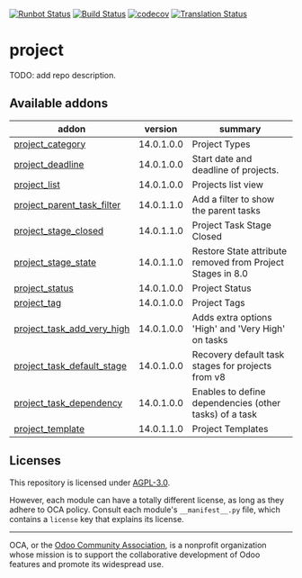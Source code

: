 [![Runbot Status](https://runbot.odoo-community.org/runbot/badge/flat/140/14.0.svg)](https://runbot.odoo-community.org/runbot/repo/github-com-oca-project-140)
[![Build Status](https://travis-ci.com/OCA/project.svg?branch=14.0)](https://travis-ci.com/OCA/project)
[![codecov](https://codecov.io/gh/OCA/project/branch/14.0/graph/badge.svg)](https://codecov.io/gh/OCA/project)
[![Translation Status](https://translation.odoo-community.org/widgets/project-14-0/-/svg-badge.svg)](https://translation.odoo-community.org/engage/project-14-0/?utm_source=widget)

<!-- /!\ do not modify above this line -->

# project

TODO: add repo description.

<!-- /!\ do not modify below this line -->

<!-- prettier-ignore-start -->

[//]: # (addons)

Available addons
----------------
addon | version | summary
--- | --- | ---
[project_category](project_category/) | 14.0.1.0.0 | Project Types
[project_deadline](project_deadline/) | 14.0.1.0.0 | Start date and deadline of projects.
[project_list](project_list/) | 14.0.1.0.0 | Projects list view
[project_parent_task_filter](project_parent_task_filter/) | 14.0.1.1.0 | Add a filter to show the parent tasks
[project_stage_closed](project_stage_closed/) | 14.0.1.1.0 | Project Task Stage Closed
[project_stage_state](project_stage_state/) | 14.0.1.1.0 | Restore State attribute removed from Project Stages in 8.0
[project_status](project_status/) | 14.0.1.0.0 | Project Status
[project_tag](project_tag/) | 14.0.1.0.0 | Project Tags
[project_task_add_very_high](project_task_add_very_high/) | 14.0.1.0.0 | Adds extra options 'High' and 'Very High' on tasks
[project_task_default_stage](project_task_default_stage/) | 14.0.1.0.0 | Recovery default task stages for projects from v8
[project_task_dependency](project_task_dependency/) | 14.0.1.0.0 | Enables to define dependencies (other tasks) of a task
[project_template](project_template/) | 14.0.1.1.0 | Project Templates

[//]: # (end addons)

<!-- prettier-ignore-end -->

## Licenses

This repository is licensed under [AGPL-3.0](LICENSE).

However, each module can have a totally different license, as long as they adhere to OCA
policy. Consult each module's `__manifest__.py` file, which contains a `license` key
that explains its license.

----

OCA, or the [Odoo Community Association](http://odoo-community.org/), is a nonprofit
organization whose mission is to support the collaborative development of Odoo features
and promote its widespread use.
